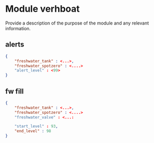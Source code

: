 # Module verhboat 

Provide a description of the purpose of the module and any relevant information.

## alerts

```json
{
    "freshwater_tank" : <...>,
    "freshwater_spotzero" : <....>
    "alert_level" : <99>
}
```

## fw fill

```json
{
    "freshwater_tank" : <...>,
    "freshwater_spotzero" : <....>
    "freshwater_valve" : <...:

	"start_level" : 93,
	"end_level" : 98
}
```
